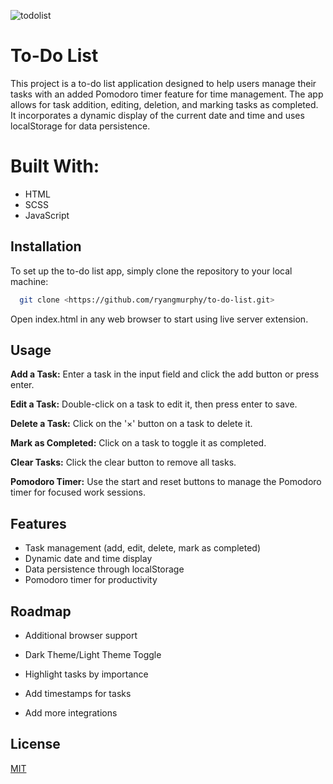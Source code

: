 
![todolist](https://github.com/ryangmurphy/to-do-list/assets/137011288/55ba25b1-8ee6-4e01-ae81-23e749fd5a43)

# To-Do List

This project is a to-do list application designed to help users manage their tasks with an added Pomodoro timer feature for time management. The app allows for task addition, editing, deletion, and marking tasks as completed. It incorporates a dynamic display of the current date and time and uses localStorage for data persistence.

# Built With:

- HTML
- SCSS
- JavaScript


## Installation

To set up the to-do list app, simply clone the repository to your local machine:

```bash
  git clone <https://github.com/ryangmurphy/to-do-list.git>
```
Open index.html in any web browser to start using live server extension.

    
## Usage

**Add a Task:** Enter a task in the input field and click the add button or press enter.

**Edit a Task:** Double-click on a task to edit it, then press enter to save.

**Delete a Task:** Click on the '×' button on a task to delete it.

**Mark as Completed:** Click on a task to toggle it as completed.

**Clear Tasks:** Click the clear button to remove all tasks.

**Pomodoro Timer:** Use the start and reset buttons to manage the Pomodoro timer for focused work sessions.




## Features

- Task management (add, edit, delete, mark as completed)
- Dynamic date and time display
- Data persistence through localStorage
- Pomodoro timer for productivity


## Roadmap

- Additional browser support

- Dark Theme/Light Theme Toggle

- Highlight tasks by importance

- Add timestamps for tasks

- Add more integrations






## License

[MIT](https://choosealicense.com/licenses/mit/)

